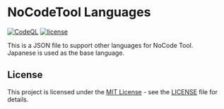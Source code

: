 # NoCodeTool Languages

[![CodeQL](https://github.com/Next2D/language.next2d.app/actions/workflows/codeql-analysis.yml/badge.svg?branch=main)](https://github.com/Next2D/language.next2d.app/actions/workflows/codeql-analysis.yml)
[![license](https://img.shields.io/github/license/Next2D/language.next2d.app)](https://github.com/Next2D/tool-language/blob/main/LICENSE)

This is a JSON file to support other languages for NoCode Tool. \
Japanese is used as the base language.

## License
This project is licensed under the [MIT License](https://opensource.org/licenses/MIT) - see the [LICENSE](LICENSE) file for details.
